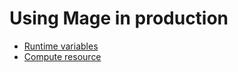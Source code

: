 # Using Mage in production

- [Runtime variables](runtime_variables.md)
- [Compute resource](compute_resource.md)

